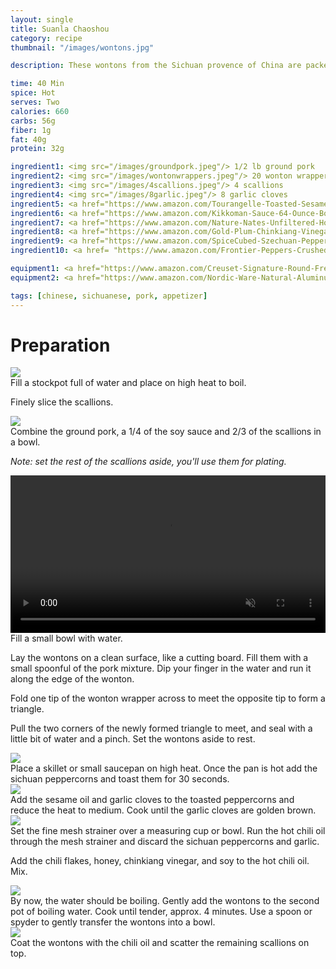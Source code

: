 ```yaml
---
layout: single
title: Suanla Chaoshou
category: recipe
thumbnail: "/images/wontons.jpg"

description: These wontons from the Sichuan provence of China are packed with flavor. Served in a hot, sweet, and sour chili oil.

time: 40 Min
spice: Hot
serves: Two
calories: 660
carbs: 56g
fiber: 1g
fat: 40g
protein: 32g

ingredient1: <img src="/images/groundpork.jpeg"/> 1/2 lb ground pork
ingredient2: <img src="/images/wontonwrappers.jpeg"/> 20 wonton wrappers
ingredient3: <img src="/images/4scallions.jpeg"/> 4 scallions
ingredient4: <img src="/images/8garlic.jpeg"/> 8 garlic cloves
ingredient5: <a href="https://www.amazon.com/Tourangelle-Toasted-Sesame-Oil-Expeller-pressed/dp/B005WXMPMQ/ref=as_li_ss_tl?ie=UTF8&qid=1484971638&sr=8-3&keywords=sesame+oil&th=1&linkCode=ll1&tag=cilalime09-20&linkId=0e083f3ce71485ef7882a4bf4581f8e8"><img src="/images/sesameoil.jpeg"/> 4 tbsp sesame oil </a>
ingredient6: <a href="https://www.amazon.com/Kikkoman-Sauce-64-Ounce-Bottle-Pack/dp/B00060OHZS/ref=as_li_ss_tl?s=grocery&ie=UTF8&qid=1484971672&sr=1-1&keywords=soy+sauce&th=1&linkCode=ll1&tag=cilalime09-20&linkId=03a2a9a0455a56fce2afebd3d58bfd96"><img src="/images/tamari.jpeg"/> 4 tbsp soy sauce </a>
ingredient7: <a href="https://www.amazon.com/Nature-Nates-Unfiltered-Honey-Ounce/dp/B00CMQD3VS/ref=as_li_ss_tl?s=grocery&rps=1&ie=UTF8&qid=1481514747&sr=1-4&keywords=honey&refinements=p_85:2470955011&th=1&linkCode=ll1&tag=cilalime09-20&linkId=cbd4b57085e2bd2426d9f7a9597d3ca5"><img src="/images/honey.jpeg"/> 2 tbsp honey</a>
ingredient8: <a href="https://www.amazon.com/Gold-Plum-Chinkiang-Vinegar-18-6/dp/B00BUIKGU0/ref=as_li_ss_tl?s=grocery&ie=UTF8&qid=1484971724&sr=1-1&keywords=chinkiang+vinegar&linkCode=ll1&tag=cilalime09-20&linkId=63fdf29a21fc35514188352209a41fc0"><img src="/images/chinkiang.jpeg"/> 1 tbsp chinkiang vinegar</a>
ingredient9: <a href="https://www.amazon.com/SpiceCubed-Szechuan-Pepper-Tin/dp/B003X402U8/ref=as_li_ss_tl?s=grocery&ie=UTF8&qid=1483843697&sr=1-2&keywords=szechuan+peppercorn&linkCode=ll1&tag=cilalime09-20&linkId=f793153b63b9561ef01f1515d7182cac"><img src="/images/szechuanpeppercorn.jpeg"/> 2 tbsp sichuan peppercorns</a>
ingredient10: <a href= "https://www.amazon.com/Frontier-Peppers-Crushed-1-2-Ounce-Bottle/dp/B0001M11BE/ref=as_li_ss_tl?s=grocery&ie=UTF8&qid=1484971802&sr=1-6&keywords=crushed+chili+flakes&linkCode=ll1&tag=cilalime09-20&linkId=97b51d78040034f3c29cdfb255143914"> <img src="images/chiliflakes.jpeg"/> 2 tbsp chili flakes </a>

equipment1: <a href="https://www.amazon.com/Creuset-Signature-Round-French-Truffle/dp/B0076NOFSC/ref=as_li_ss_tl?s=kitchen&rps=1&ie=UTF8&qid=1481598867&sr=1-38&keywords=le+creuset&refinements=p_85:2470955011&th=1&linkCode=ll1&tag=cilalime09-20&linkId=9987204213f6c7ac4d1e12889972e623"><img src="/images/stockpot.jpeg"/>stockpot</a>
equipment2: <a href="https://www.amazon.com/Nordic-Ware-Natural-Aluminum-Commercial/dp/B000G0KJG4/ref=as_li_ss_tl?s=kitchen&ie=UTF8&qid=1483981260&sr=1-5&keywords=baking+sheet&linkCode=ll1&tag=cilalime09-20&linkId=ccf04db21a82bb55b1ca904458b9ca3a"><img src="images/honey.jpeg"/> fine mesh strainer </a>

tags: [chinese, sichuanese, pork, appetizer]
---
```


<div id="preparation">
<h1>Preparation</h1>
</div>

<div id="instruction">
<div id="image"><img src="/images/wontons1.jpeg"/> </div>
<div id="step">Fill a stockpot full of water and place on high heat to boil.
<p>Finely slice the scallions.</p></div>
</div>

<div id="instruction">
<div id="image"><img src="/images/wontons2.jpeg"/> </div>
<div id="step">Combine the ground pork, a 1/4 of the soy sauce and 2/3 of the scallions in a bowl.
<p><i>Note: set the rest of the scallions aside, you'll use them for plating.</i></p></div>
</div>

<div id="instruction">
<div id="image"><video width="100%" autoplay loop muted class="banner__video">
<source src="/images/wontons3.mp4" type="video/mp4"/> </video> </div>
<div id="step">Fill a small bowl with water.
<p>Lay the wontons on a clean surface, like a cutting board. Fill them with a small spoonful of the pork mixture. Dip your finger in the water and run it along the edge of the wonton.</p>
<p>Fold one tip of the wonton wrapper across to meet the opposite tip to form a triangle.</p>
<p>Pull the two corners of the newly formed triangle to meet, and seal with a little bit of water and a pinch. Set the wontons aside to rest.</p></div>

</div>

<div id="instruction">
<div id="image"><img src="/images/wontons4.jpeg"/> </div>
<div id="step">Place a skillet or small saucepan on high heat. Once the pan is hot add the sichuan peppercorns and toast them for 30 seconds.</div>
</div>

<div id="instruction">
<div id="image"><img src="/images/wontons5.jpeg"/> </div>
<div id="step">Add the sesame oil and garlic cloves to the toasted peppercorns and reduce the heat to medium. Cook until the garlic cloves are golden brown.</div>
</div>

<div id="instruction">
<div id="image"><img src="/images/wontons6.jpeg"/> </div>
<div id="step">Set the fine mesh strainer over a measuring cup or bowl. Run the hot chili oil through the mesh strainer and discard the sichuan peppercorns and garlic.
<p>Add the chili flakes, honey, chinkiang vinegar, and soy to the hot chili oil. Mix.</p></div>
</div>


<div id="instruction">
<div id="image"><img src="/images/wontons7.jpeg"/> </div>
<div id="step">By now, the water should be boiling. Gently add the wontons to the second pot of boiling water. Cook until tender, approx. 4 minutes. Use a spoon or spyder to gently transfer the wontons into a bowl.</div>
</div>

<div id="instruction">
<div id="image"><img src="/images/wontons8.jpeg"/> </div>
<div id="step">Coat the wontons with the chili oil and scatter the remaining scallions on top. </div>
</div>
